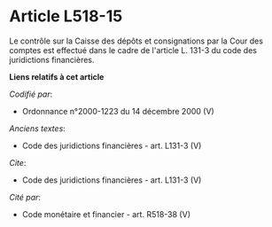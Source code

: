# Article L518-15

Le contrôle sur la Caisse des dépôts et consignations par la Cour des comptes est effectué dans le cadre de l'article L.
131-3 du code des juridictions financières.

**Liens relatifs à cet article**

_Codifié par_:

  - Ordonnance n°2000-1223 du 14 décembre 2000 (V)

_Anciens textes_:

  - Code des juridictions financières - art. L131-3 (V)

_Cite_:

  - Code des juridictions financières - art. L131-3 (V)

_Cité par_:

  - Code monétaire et financier - art. R518-38 (V)
